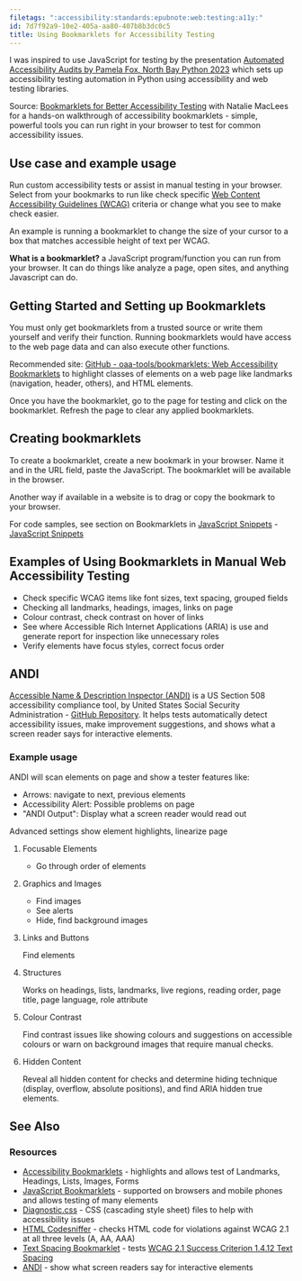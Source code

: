 ```yaml
---
filetags: ":accessibility:standards:epubnote:web:testing:a11y:"
id: 7d7f92a9-10e2-405a-aa80-407b8b3dc0c5
title: Using Bookmarklets for Accessibility Testing
---
```


I was inspired to use JavaScript for testing by the presentation
[Automated Accessibility Audits by Pamela Fox, North Bay Python
2023](https://pamelafox.github.io/my-py-talks/automate-a11y/) which sets
up accessibility testing automation in Python using accessibility and
web testing libraries.

Source: [Bookmarklets for Better Accessibility
Testing](https://youtu.be/25bZsYaKRPg) with Natalie MacLees for a
hands-on walkthrough of accessibility bookmarklets - simple, powerful
tools you can run right in your browser to test for common accessibility
issues.

## Use case and example usage

Run custom accessibility tests or assist in manual testing in your
browser. Select from your bookmarks to run like check specific [Web
Content Accessibility Guidelines
(WCAG)](https://www.w3.md/WAI/standards-guidelines/wcag/) criteria or
change what you see to make check easier.

An example is running a bookmarklet to change the size of your cursor to
a box that matches accessible height of text per WCAG.

**What is a bookmarklet?** a JavaScript program/function you can run
from your browser. It can do things like analyze a page, open sites, and
anything Javascript can do.

## Getting Started and Setting up Bookmarklets

You must only get bookmarklets from a trusted source or write them
yourself and verify their function. Running bookmarklets would have
access to the web page data and can also execute other functions.

Recommended site: [GitHub - oaa-tools/bookmarklets: Web Accessibility
Bookmarklets](https://github.com/oaa-tools/bookmarklets) to highlight
classes of elements on a web page like landmarks (navigation, header,
others), and HTML elements.

Once you have the bookmarklet, go to the page for testing and click on
the bookmarklet. Refresh the page to clear any applied bookmarklets.

## Creating bookmarklets

To create a bookmarklet, create a new bookmark in your browser. Name it
and in the URL field, paste the JavaScript. The bookmarklet will be
available in the browser.

Another way if available in a website is to drag or copy the bookmark to
your browser.

For code samples, see section on Bookmarklets in [JavaScript
Snippets](../005-computer-snippets-javascript) - [JavaScript
Snippets](id:9d66cc02-f8c7-46e0-8f92-da79b107f1c7)

## Examples of Using Bookmarklets in Manual Web Accessibility Testing

- Check specific WCAG items like font sizes, text spacing, grouped
  fields
- Checking all landmarks, headings, images, links on page
- Colour contrast, check contrast on hover of links
- See where Accessible Rich Internet Applications (ARIA) is use and
  generate report for inspection like unnecessary roles
- Verify elements have focus styles, correct focus order

## ANDI

[Accessible Name & Description Inspector
(ANDI)](https://www.ssa.gov/accessibility/andi/help/howtouse.html) is a
US Section 508 accessibility compliance tool, by United States Social
Security Administration - [GitHub
Repository](https://github.com/SSAgov/ANDI). It helps tests
automatically detect accessibility issues, make improvement suggestions,
and shows what a screen reader says for interactive elements.

### Example usage

ANDI will scan elements on page and show a tester features like:

- Arrows: navigate to next, previous elements
- Accessibility Alert: Possible problems on page
- "ANDI Output": Display what a screen reader would read out

Advanced settings show element highlights, linearize page

1.  Focusable Elements

    - Go through order of elements

2.  Graphics and Images

    - Find images
    - See alerts
    - Hide, find background images

3.  Links and Buttons

    Find elements

4.  Structures

    Works on headings, lists, landmarks, live regions, reading order,
    page title, page language, role attribute

5.  Colour Contrast

    Find contrast issues like showing colours and suggestions on
    accessible colours or warn on background images that require manual
    checks.

6.  Hidden Content

    Reveal all hidden content for checks and determine hiding technique
    (display, overflow, absolute positions), and find ARIA hidden true
    elements.

## See Also

### Resources

- [Accessibility
  Bookmarklets](https://accessibility-bookmarklets.md/install.html) -
  highlights and allows test of Landmarks, Headings, Lists, Images,
  Forms
- [JavaScript Bookmarklets](http://pauljadam.com/bookmarklets/) -
  supported on browsers and mobile phones and allows testing of many
  elements
- [Diagnostic.css](http://www.karlgroves.com/2013/09/07/diagnostic-css-super-quick-web-accessibility-testing/)﻿ -
  CSS (cascading style sheet) files to help with accessibility issues
- [HTML Codesniffer](https://squizlabs.github.io/HTML_CodeSniffer/) -
  checks HTML code for violations against WCAG 2.1 at all three levels
  (A, AA, AAA)
- [Text Spacing Bookmarklet](https://s.codepen.io/stevef/debug/YLMqbo)﻿ -
  tests [WCAG 2.1 Success Criterion 1.4.12 Text
  Spacing](https://www.w3.md/TR/WCAG21/#text-spacing)
- [ANDI](https://www.ssa.gov/accessibility/andi/help/install.html) -
  show what screen readers say for interactive elements
